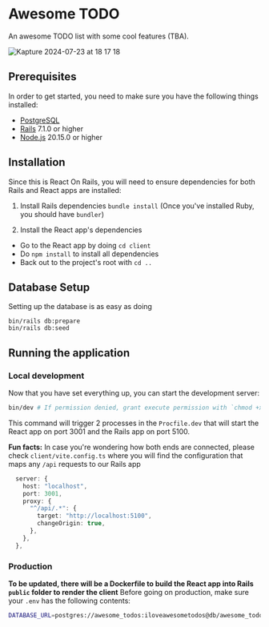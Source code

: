 # Awesome TODO

An awesome TODO list with some cool features (TBA).

![Kapture 2024-07-23 at 18 17 18](https://github.com/user-attachments/assets/0db5a411-f34d-4be1-b483-7177ffd458cb)


## Prerequisites
In order to get started, you need to make sure you have the following things installed:
- [PostgreSQL](https://www.postgresql.org/download/)
- [Rails](https://guides.rubyonrails.org/getting_started.html#creating-a-new-rails-project-installing-rails) 7.1.0 or higher
- [Node.js](https://nodejs.org/en) 20.15.0 or higher

## Installation
Since this is React On Rails, you will need to ensure dependencies for both Rails and React apps are installed:
1. Install Rails dependencies
`bundle install` (Once you've installed Ruby, you should have `bundler`)

2. Install the React app's dependencies
- Go to the React app by doing `cd client`
- Do `npm install` to install all dependencies
- Back out to the project's root with `cd ..`

## Database Setup
Setting up the database is as easy as doing
```
bin/rails db:prepare
bin/rails db:seed
```
## Running the application
### Local development
Now that you have set everything up, you can start the development server:
```bash
bin/dev # If permission denied, grant execute permission with `chmod +x bin/dev``
```

This command will trigger 2 processes in the `Procfile.dev` that will start the React app on port 3001 and the Rails app on port 5100.

**Fun facts:** In case you're wondering how both ends are connected, please check `client/vite.config.ts` where you will find the configuration that maps any `/api` requests to our Rails app

```typescript
  server: {
    host: "localhost",
    port: 3001,
    proxy: {
      "^/api/.*": {
        target: "http://localhost:5100",
        changeOrigin: true,
      },
    },
  },
```

### Production
**To be updated, there will be a Dockerfile to build the React app into Rails `public` folder to render the client**
Before going on production, make sure your `.env` has the following contents:
```bash
DATABASE_URL=postgres://awesome_todos:iloveawesometodos@db/awesome_todos # It could be an external source like a Supabase or another Docker container
```
